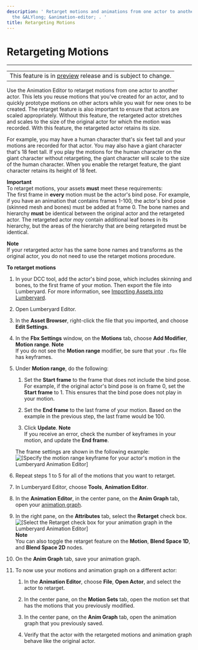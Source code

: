 ```yaml
---
description: ' Retarget motions and animations from one actor to another actor in
  the &ALYlong; &animation-editor; . '
title: Retargeting Motions
---
```

# Retargeting Motions<a name="animation-editor-retargeting-animations"></a>


****  

|  | 
| --- |
| This feature is in [preview](https://docs.aws.amazon.com/lumberyard/latest/userguide/ly-glos-chap.html#preview) release and is subject to change\.  | 

Use the Animation Editor to retarget motions from one actor to another actor\. This lets you reuse motions that you've created for an actor, and to quickly prototype motions on other actors while you wait for new ones to be created\. The retarget feature is also important to ensure that actors are scaled appropriately\. Without this feature, the retargeted actor stretches and scales to the size of the original actor for which the motion was recorded\. With this feature, the retargeted actor retains its size\.

For example, you may have a human character that's six feet tall and your motions are recorded for that actor\. You may also have a giant character that's 18 feet tall\. If you play the motions for the human character on the giant character without retargeting, the giant character will scale to the size of the human character\. When you enable the retarget feature, the giant character retains its height of 18 feet\.

**Important**  
To retarget motions, your assets **must** meet these requirements:   
The first frame in **every** motion must be the actor's bind pose\. For example, if you have an animation that contains frames 1\-100, the actor's bind pose \(skinned mesh and bones\) must be added at frame 0\. 
The bone names and hierarchy **must** be identical between the original actor and the retargeted actor\. The retargeted actor *may* contain additional leaf bones in its hierarchy, but the areas of the hierarchy that are being retargeted must be identical\. 

**Note**  
If your retargeted actor has the same bone names and transforms as the original actor, you do not need to use the retarget motions procedure\.

**To retarget motions**

1. In your DCC tool, add the actor's bind pose, which includes skinning and bones, to the first frame of your motion\. Then export the file into Lumberyard\. For more information, see [Importing Assets into Lumberyard](/docs/userguide/assets/importing.md)\.

1. Open Lumberyard Editor\.

1. In the **Asset Browser**, right\-click the file that you imported, and choose **Edit Settings**\.

1. In the **Fbx Settings** window, on the **Motions** tab, choose **Add Modifier**, **Motion range**\.
**Note**  
If you do not see the **Motion range** modifier, be sure that your `.fbx` file has keyframes\.

1. Under **Motion range**, do the following:

   1. Set the **Start frame** to the frame that does not include the bind pose\. For example, if the original actor's bind pose is on frame 0, set the **Start frame** to 1\. This ensures that the bind pose does not play in your motion\.

   1. Set the **End frame** to the last frame of your motion\. Based on the example in the previous step, the last frame would be 100\.

   1. Click **Update**\.
**Note**  
If you receive an error, check the number of keyframes in your motion, and update the **End frame**\.

   The frame settings are shown in the following example:  
![\[Specify the motion range keyframe for your actor's motion in the Lumberyard Animation Editor\]](/images/userguide/actor-animation/retarget-animations-fbx-settings-motion-range-modifier.png)

1. Repeat steps 1 to 5 for all of the motions that you want to retarget\.

1. In Lumberyard Editor, choose **Tools**, **Animation Editor**\.

1. In the **Animation Editor**, in the center pane, on the **Anim Graph** tab, open your [animation graph](/docs/userguide/animation/editor/animation-graph-user-interface.md)\.

1. In the right pane, on the **Attributes** tab, select the **Retarget** check box\.  
![\[Select the Retarget check box for your animation graph in the Lumberyard Animation Editor\]](/images/userguide/actor-animation/retarget-animations-attributes-retarget-checkbox.png)
**Note**  
You can also toggle the retarget feature on the **Motion**, **Blend Space 1D**, and **Blend Space 2D** nodes\.

1. On the **Anim Graph** tab, save your animation graph\.

1. To now use your motions and animation graph on a different actor:

   1. In the **Animation Editor**, choose **File**, **Open Actor**, and select the actor to retarget\.

   1. In the center pane, on the **Motion Sets** tab, open the motion set that has the motions that you previously modified\.

   1. In the center pane, on the **Anim Graph** tab, open the animation graph that you previously saved\.

   1. Verify that the actor with the retargeted motions and animation graph behave like the original actor\.